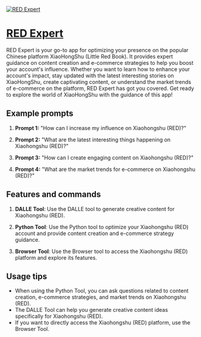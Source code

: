 [![RED Expert](https://files.oaiusercontent.com/file-euuOi88oZQQhh6SmNPsF3Zzh?se=2123-10-17T02%3A36%3A44Z&sp=r&sv=2021-08-06&sr=b&rscc=max-age%3D31536000%2C%20immutable&rscd=attachment%3B%20filename%3DWechatIMG13.jpg&sig=xTuTPsmGZPBCyVlUKDD7x/n2jj9y3Xy5GBjA5HsYOKU%3D)](https://chat.openai.com/g/g-lgQYwvYqd-red-expert)

# [RED Expert](https://chat.openai.com/g/g-lgQYwvYqd-red-expert)

RED Expert is your go-to app for optimizing your presence on the popular Chinese platform XiaoHongShu (Little Red Book). It provides expert guidance on content creation and e-commerce strategies to help you boost your account's influence. Whether you want to learn how to enhance your account's impact, stay updated with the latest interesting stories on XiaoHongShu, create captivating content, or understand the market trends of e-commerce on the platform, RED Expert has got you covered. Get ready to explore the world of XiaoHongShu with the guidance of this app!

## Example prompts

1. **Prompt 1:** "How can I increase my influence on Xiaohongshu (RED)?"

2. **Prompt 2:** "What are the latest interesting things happening on Xiaohongshu (RED)?"

3. **Prompt 3:** "How can I create engaging content on Xiaohongshu (RED)?"

4. **Prompt 4:** "What are the market trends for e-commerce on Xiaohongshu (RED)?"

## Features and commands

1. **DALLE Tool**: Use the DALLE tool to generate creative content for Xiaohongshu (RED).

2. **Python Tool**: Use the Python tool to optimize your Xiaohongshu (RED) account and provide content creation and e-commerce strategy guidance.

3. **Browser Tool**: Use the Browser tool to access the Xiaohongshu (RED) platform and explore its features.

## Usage tips

- When using the Python Tool, you can ask questions related to content creation, e-commerce strategies, and market trends on Xiaohongshu (RED).
- The DALLE Tool can help you generate creative content ideas specifically for Xiaohongshu (RED).
- If you want to directly access the Xiaohongshu (RED) platform, use the Browser Tool.